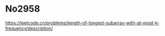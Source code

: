 # No2958

https://leetcode.cn/problems/length-of-longest-subarray-with-at-most-k-frequency/description/
